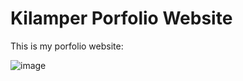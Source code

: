 # Kilamper Porfolio Website

This is my porfolio website:

![image](https://github.com/Kilamper/kilamper-website/assets/73082382/20c30393-5d1c-4275-9c6e-dc74a7da1e13)
